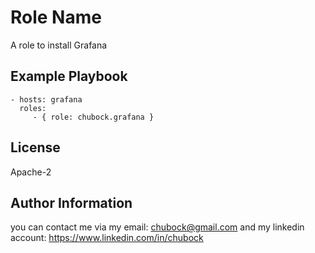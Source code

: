 Role Name
=========

A role to install Grafana

Example Playbook
----------------

    - hosts: grafana
      roles:
         - { role: chubock.grafana }

License
-------

Apache-2

Author Information
------------------

you can contact me via my email: chubock@gmail.com and my linkedin account: https://www.linkedin.com/in/chubock
